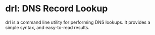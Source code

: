 # drl: DNS Record Lookup
drl is a command line utility for performing DNS lookups. It provides a simple syntax, and easy-to-read results.
